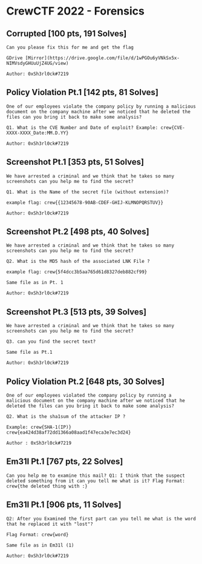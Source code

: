 # CrewCTF 2022 - Forensics



## Corrupted [100 pts, 191 Solves]

```
Can you please fix this for me and get the flag

GDrive [Mirror](https://drive.google.com/file/d/1wPGOu6yVNkSx5x-NIMVsdyGHUuUjZ4UG/view)

Author: 0xSh3rl0ck#7219
```



## Policy Violation Pt.1 [142 pts, 81 Solves]

```
One of our employees violate the company policy by running a malicious document on the company machine after we noticed that he deleted the files can you bring it back to make some analysis?

Q1. What is the CVE Number and Date of exploit? Example: crew{CVE-XXXX-XXXX_Date:MM.D.YY}

Author: 0xSh3rl0ck#7219
```





## Screenshot Pt.1 [353 pts, 51 Solves]

```
We have arrested a criminal and we think that he takes so many screenshots can you help me to find the secret?

Q1. What is the Name of the secret file (without extension)?

example flag: crew{{12345678-90AB-CDEF-GHIJ-KLMNOPQRSTUV}}

Author: 0xSh3rl0ck#7219
```





## Screenshot Pt.2 [498 pts, 40 Solves]

```
We have arrested a criminal and we think that he takes so many screenshots can you help me to find the secret?

Q2. What is the MD5 hash of the associated LNK File ?

example flag: crew{5f4dcc3b5aa765d61d8327deb882cf99}

Same file as in Pt. 1

Author: 0xSh3rl0ck#7219
```





## Screenshot Pt.3 [513 pts, 39 Solves]

```
We have arrested a criminal and we think that he takes so many screenshots can you help me to find the secret?

Q3. can you find the secret text?

Same file as Pt.1

Author: 0xSh3rl0ck#7219
```





## Policy Violation Pt.2 [648 pts, 30 Solves]

```
One of our employees violated the company policy by running a malicious document on the company machine after we noticed that he deleted the files can you bring it back to make some analysis?

Q2. What is the sha1sum of the attacker IP ?

Example: crew{SHA-1(IP)} crew{ea424d38af72dd1366a08aad1f47eca3e7ec3d24}

Author : 0xSh3rl0ck#7219
```





## Em31l Pt.1 [767 pts, 22 Solves]

```
Can you help me to examine this mail? Q1: I think that the suspect deleted something from it can you tell me what is it? Flag Format: crew{the deleted thing with :}
```



## Em31l Pt.1 [906 pts, 11 Solves]

```
Q2: After you Examined the first part can you tell me what is the word that he replaced it with "lost"?

Flag Format: crew{word}

Same file as in Em31l (1)

Author: 0xSh3rl0ck#7219
```

